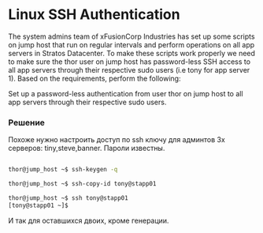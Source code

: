 # Linux SSH Authentication

The system admins team of xFusionCorp Industries has set up some scripts on jump host that run on regular intervals and perform operations on all app servers in Stratos Datacenter. To make these scripts work properly we need to make sure the thor user on jump host has password-less SSH access to all app servers through their respective sudo users (i.e tony for app server 1). Based on the requirements, perform the following:


Set up a password-less authentication from user thor on jump host to all app servers through their respective sudo users.


### Решение

Похоже нужно настроить доступ по ssh ключу для админтов 3х серверов: tiny,steve,banner. Пароли известны.

```bash

thor@jump_host ~$ ssh-keygen -q

thor@jump_host ~$ ssh-copy-id tony@stapp01

thor@jump_host ~$ ssh tony@stapp01
[tony@stapp01 ~]$ 
```

И так для оставшихся двоих, кроме генерации.


